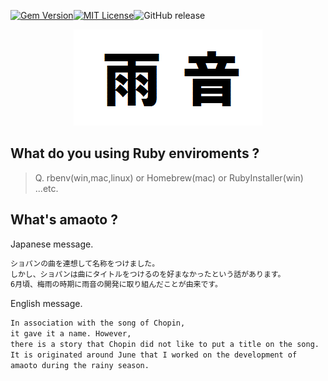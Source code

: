 [![Gem Version](https://badge.fury.io/rb/amaoto.svg)](https://badge.fury.io/rb/amaoto)[![MIT License](http://img.shields.io/badge/license-MIT-blue.svg?style=flat)](LICENSE)![GitHub release](https://img.shields.io/github/release/takkii/amaoto.svg?style=flat)


<div align="center">
<img src="https://github.com/takkii/amaoto/blob/main/image/amaoto.gif" alt="画像" title="雨音">
</div>

## What do you using Ruby enviroments ? 

> Q. rbenv(win,mac,linux) or Homebrew(mac) or RubyInstaller(win) ...etc.

## What's amaoto ?

Japanese message.

```markdown	
ショパンの曲を連想して名称をつけました。
しかし、ショパンは曲にタイトルをつけるのを好まなかったという話があります。
6月頃、梅雨の時期に雨音の開発に取り組んだことが由来です。
```

English message.

```markdown
In association with the song of Chopin, 
it gave it a name. However, 
there is a story that Chopin did not like to put a title on the song. 
It is originated around June that I worked on the development of 
amaoto during the rainy season.
```
